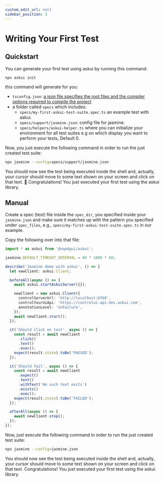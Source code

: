 ```yaml
---
custom_edit_url: null
sidebar_position: 3
---
```


# Writing Your First Test

## Quickstart

You can generate your first test using askui by running this command:

```bash
npx askui init
```

this command will generate for you:

- `tsconfig.json`: [a json file specifies the root files and the compiler options required to compile the project](https://www.typescriptlang.org/docs/handbook/tsconfig-json.html)
- a folder called `specs` which includes:
  - `specs/my-first-askui-test-suite.spec.ts` an example test with askui.
  - `specs/support/jasmine.json`: config file for jasmine.
  - `specs/helpers/askui-helper.ts` where you can initialize your environment for all test suites e.g on which display you want to perform your tests, Default 0.

Now, you just execute the following command in order to run the just created test suite:

```bash
npx jasmine --config=specs/support/jasmine.json
```

You should now see the test being executed inside the shell and, actually, your cursor should move to some text shown on your screen and click on that text. :tada: Congratulations! You just executed your first test using the askui library.

## Manual
Create a spec (test) file inside the `spec_dir`, you specified inside your `jasmine.json` and make sure it matches up with the pattern you specified under `spec_files`, e.g., `specs/my-first-askui-test-suite.spec.ts` in our example.

Copy the following over into that file:

```typescript
import * as askui from '@vqa4gui/askui';

jasmine.DEFAULT_TIMEOUT_INTERVAL = 60 * 1000 * 60;

describe('Jasmine demo with askui', () => {
  let newClient: askui.Client;

  beforeAll(async () => {
    await askui.startAskuiServer({});

    newClient = new askui.Client({
      controlServerUrl: 'http://localhost:6769',
      controlYourUiApi: 'https://controlui-api-dev.askui.com',
      annotationLevel: 'onFailure',
    });
    await newClient.start();
  });

  it('Should click on text', async () => {
    const result = await newClient
      .click()
      .text()
      .exec();
    expect(result.state).toBe('PASSED');
  });

  it('Should fail', async () => {
    const result = await newClient
      .expect()
      .text()
      .withText('No such text exits')
      .exists()
      .exec();
    expect(result.state).toBe('FAILED');
  });

  afterAll(async () => {
    await newClient.stop();
  });
});

```

Now, just execute the following command in order to run the just created test suite:

```bash
npx jasmine --config=jasmine.json
```

You should now see the test being executed inside the shell and, actually, your cursor should move to some text shown on your screen and click on that text. Congratulations! You just executed your first test using the askui library.
